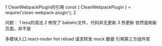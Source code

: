 1 CleanWebpackPlugin的引用
    const { CleanWebpackPlugin } = require('clean-webpack-plugin');
2


问题：
1 less的语法
2 修改了 babelrc文件，代码并无更新
3 热更新 依然是刷新页面，并不是

多模块入口
react-router
    hot reload
    请求转发
    mock 数据
引用第三方组件库